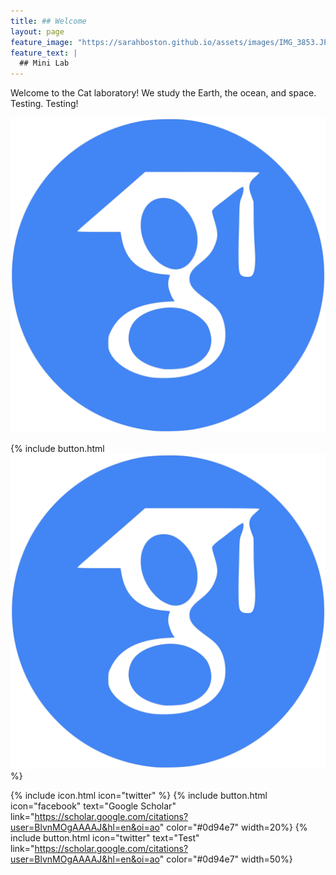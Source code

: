 ```yaml
---
title: ## Welcome
layout: page
feature_image: "https://sarahboston.github.io/assets/images/IMG_3853.JPG"
feature_text: |
  ## Mini Lab
---
```


Welcome to the Cat laboratory! We study the Earth, the ocean, and space. Testing. Testing!



<a href="https://scholar.google.com/citations?user=BlvnMOgAAAAJ&hl=en&oi=ao" style="background: none"><img src="assets/images/googlescholar_icon.png" alt="Google Scholar"></a>


{% include button.html <img src="assets/images/googlescholar_icon.png" alt="Google Scholar"></a> %}

{% include icon.html icon="twitter" %}
{% include button.html icon="facebook" text="Google Scholar" link="https://scholar.google.com/citations?user=BlvnMOgAAAAJ&hl=en&oi=ao" color="#0d94e7" width=20%}
{% include button.html icon="twitter" text="Test" link="https://scholar.google.com/citations?user=BlvnMOgAAAAJ&hl=en&oi=ao" color="#0d94e7" width=50%}